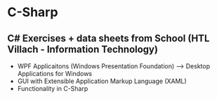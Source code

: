 # C-Sharp
## C# Exercises + data sheets from School (HTL Villach - Information Technology)
- WPF Applicaitons (Windows Presentation Foundation) --> Desktop Applications for Windows
- GUI with Extensible Application Markup Language (XAML)
- Functionality in C-Sharp

